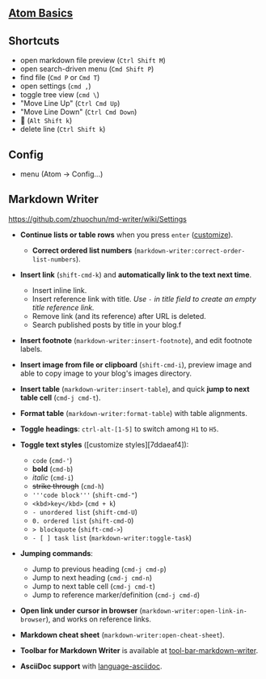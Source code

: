 ## [Atom Basics](http://flight-manual.atom.io/getting-started/sections/atom-basics/)

## Shortcuts
- open markdown file preview (`Ctrl Shift M`)
- open search-driven menu (`Cmd Shift P`)
- find file (`Cmd P` or `Cmd T`)
- open settings (`cmd ,`)
- toggle tree view (`cmd \`)
- "Move Line Up" (`Ctrl Cmd Up`)
- "Move Line Down" (`Ctrl Cmd Down`)
-  (`Alt Shift k`)
- delete line (`Ctrl Shift k`)

## Config
- menu (Atom -> Config...)

## Markdown Writer
https://github.com/zhuochun/md-writer/wiki/Settings

- **Continue lists or table rows** when you press `enter` ([customize][adaa9527]).
  - **Correct ordered list numbers** (`markdown-writer:correct-order-list-numbers`).
- **Insert link** (`shift-cmd-k`) and **automatically link to the text next time**.
  - Insert inline link.
  - Insert reference link with title. _Use `-` in title field to create an empty title reference link._
  - Remove link (and its reference) after URL is deleted.
  - Search published posts by title in your blog.f
- **Insert footnote** (`markdown-writer:insert-footnote`), and edit footnote labels.
- **Insert image from file or clipboard** (`shift-cmd-i`), preview image and able to copy image to your blog's images directory.
- **Insert table** (`markdown-writer:insert-table`), and quick **jump to next table cell** (`cmd-j cmd-t`).
- **Format table** (`markdown-writer:format-table`) with table alignments.
- **Toggle headings**: `ctrl-alt-[1-5]` to switch among `H1` to `H5`.
- **Toggle text styles** ([customize styles][7ddaeaf4]):
  - `code` (`cmd-'`)
  - **bold** (`cmd-b`)
  - _italic_ (`cmd-i`)
  - ~~strike through~~ (`cmd-h`)
  - `'''code block'''` (`shift-cmd-"`)
  - `<kbd>key</kbd>` (`cmd + k`)
  - `- unordered list` (`shift-cmd-U`)
  - `0. ordered list` (`shift-cmd-O`)
  - `> blockquote` (`shift-cmd->`)
  - `- [ ] task list` (`markdown-writer:toggle-task`)
- **Jumping commands**:
  - Jump to previous heading (`cmd-j cmd-p`)
  - Jump to next heading (`cmd-j cmd-n`)
  - Jump to next table cell (`cmd-j cmd-t`)
  - Jump to reference marker/definition (`cmd-j cmd-d`)
- **Open link under cursor in browser** (`markdown-writer:open-link-in-browser`), and works on reference links.
- **Markdown cheat sheet** (`markdown-writer:open-cheat-sheet`).
- **Toolbar for Markdown Writer** is available at [tool-bar-markdown-writer][82a2aced].
- **AsciiDoc support** with [language-asciidoc][2f0cb1f9].

  [82a2aced]: https://atom.io/packages/tool-bar-markdown-writer "Toobar for Markdown Writer"
  [2f0cb1f9]: https://atom.io/packages/language-asciidoc "AsciiDoc Language Package for Atom"
  [adaa9527]: https://github.com/zhuochun/md-writer/wiki/Settings#use-different-unordered-list-styles "Customizations"
